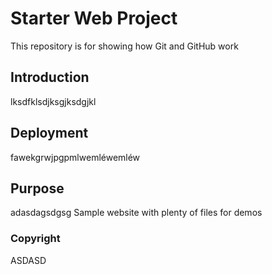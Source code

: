 # Starter Web Project
This repository is for showing how Git and GitHub work

## Introduction
lksdfklsdjksgjksdgjkl

## Deployment
fawekgrwjpgpmlwemléwemléw


## Purpose

adasdagsdgsg
Sample website with plenty of files for demos

### Copyright

ASDASD